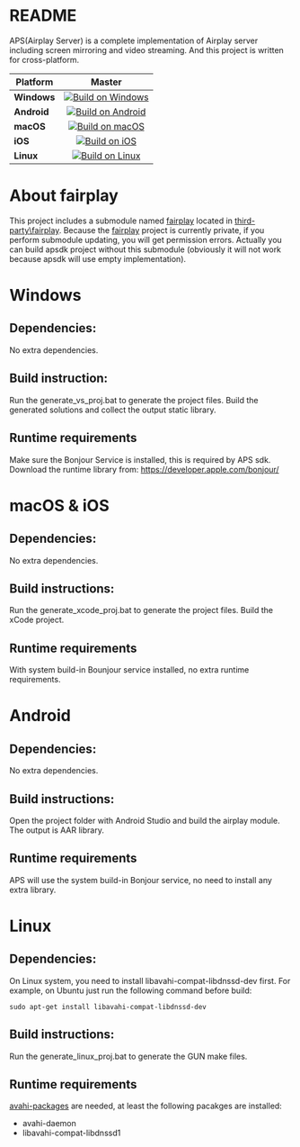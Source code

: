 README
===========================
APS(Airplay Server) is a complete implementation of Airplay server including screen mirroring and video streaming. And this project is written for cross-platform.

| Platform | Master |
| --- |  :---: |
| **Windows** | [![Build on Windows](https://github.com/air-display/apsdk/actions/workflows/build-windows.yml/badge.svg)](https://github.com/air-display/apsdk/actions/workflows/build-windows.yml) |
| **Android** | [![Build on Android](https://github.com/air-display/apsdk/actions/workflows/build-android.yml/badge.svg)](https://github.com/air-display/apsdk/actions/workflows/build-android.yml) |
| **macOS**   | [![Build on macOS](https://github.com/air-display/apsdk/actions/workflows/build-macos.yml/badge.svg)](https://github.com/air-display/apsdk/actions/workflows/build-macos.yml) |
| **iOS**     | [![Build on iOS](https://github.com/air-display/apsdk/actions/workflows/build-ios.yml/badge.svg)](https://github.com/air-display/apsdk/actions/workflows/build-ios.yml) |
| **Linux**   | [![Build on Linux](https://github.com/air-display/apsdk/actions/workflows/build-linux.yml/badge.svg)](https://github.com/air-display/apsdk/actions/workflows/build-linux.yml) |

# About fairplay
This project includes a submodule named [fairplay](https://github.com/air-display/fairplay) located in [third-party\fairplay](third-party\fairplay). Because the [fairplay](https://github.com/air-display/fairplay) project is currently private, if you perform submodule updating, you will get permission errors. Actually you can build apsdk project without this submodule (obviously it will not work because apsdk will use empty implementation).

# Windows
## Dependencies: 
No extra dependencies.

## Build instruction:
Run the generate_vs_proj.bat to generate the project files. Build the generated solutions and collect the output static library. 

## Runtime requirements
Make sure the Bonjour Service is installed, this is required by APS sdk. Download the runtime library from: https://developer.apple.com/bonjour/

# macOS & iOS
## Dependencies:
No extra dependencies.

## Build instructions:
Run the generate_xcode_proj.bat to generate the project files. Build the xCode project.

## Runtime requirements
With system build-in Bounjour service installed, no extra runtime requirements.


# Android
## Dependencies:
No extra dependencies.

## Build instructions:
Open the project folder with Android Studio and build the airplay module. The output is AAR library.

## Runtime requirements
APS will use the system build-in Bonjour service, no need to install any extra library.

# Linux
## Dependencies:
On Linux system, you need to install libavahi-compat-libdnssd-dev first. For example, on Ubuntu just run the following command before build:
```
sudo apt-get install libavahi-compat-libdnssd-dev
```

## Build instructions:
Run the generate_linux_proj.bat to generate the GUN make files.

## Runtime requirements
[avahi-packages](https://launchpad.net/ubuntu/+source/avahi) are needed, at least the following pacakges are installed:
- avahi-daemon
- libavahi-compat-libdnssd1
